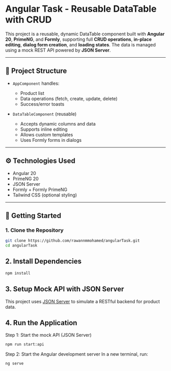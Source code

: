 # Angular Task - Reusable DataTable with CRUD 

This project is a reusable, dynamic DataTable component built with **Angular 20**, **PrimeNG**, and **Formly**, supporting full **CRUD operations**, **in-place editing**, **dialog form creation**, and **loading states**. The data is managed using a mock REST API powered by **JSON Server**.

---

## 📁 Project Structure

- `AppComponent` handles:
  - Product list
  - Data operations (fetch, create, update, delete)
  - Success/error toasts

- `DataTableComponent` (reusable)
  - Accepts dynamic columns and data
  - Supports inline editing
  - Allows custom templates
  - Uses Formly forms in dialogs

---

## ⚙️ Technologies Used

- Angular 20
- PrimeNG 20
- JSON Server
- Formly + Formly PrimeNG
- Tailwind CSS (optional styling)

---

## 🚀 Getting Started

### 1. Clone the Repository

```bash
git clone https://github.com/rawannmmohamed/angularTask.git
cd angularTask
```

## 2. Install Dependencies

```bash
npm install 
```

## 3. Setup Mock API with JSON Server

This project uses [JSON Server](https://github.com/typicode/json-server) to simulate a RESTful backend for product data.


## 4. Run the Application
   Step 1: Start the mock API (JSON Server)
  ```bash
npm run start:api
```
   Step 2: Start the Angular development server
  In a new terminal, run:

```bash
ng serve
